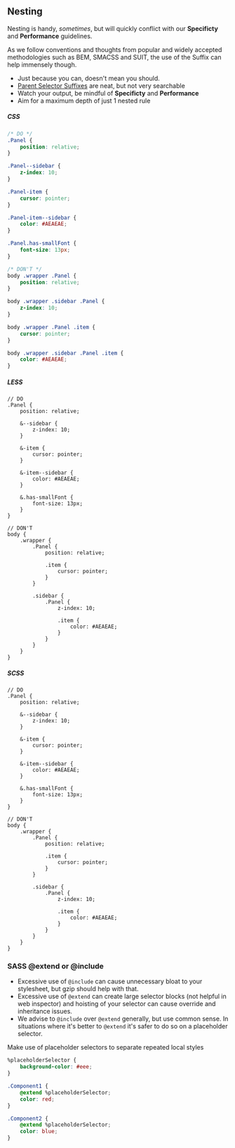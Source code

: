 ## Nesting

Nesting is handy, _sometimes_, but will quickly conflict with our **Specificty** and **Performance** guidelines.

As we follow conventions and thoughts from popular and widely accepted methodologies such as BEM, SMACSS and SUIT, the
use of the Suffix can help immensely though.

* Just because you can, doesn't mean you should.
* [Parent Selector Suffixes](http://thesassway.com/news/sass-3-3-released#parent-selector-suffixes) are neat, but not
very searchable
* Watch your output, be mindful of **Specificty** and **Performance**
* Aim for a maximum depth of just 1 nested rule


<!-- --lang-ex -->

##### CSS

```css
/* DO */
.Panel {
    position: relative;
}

.Panel--sidebar {
    z-index: 10;
}

.Panel-item {
    cursor: pointer;
}

.Panel-item--sidebar {
    color: #AEAEAE;
}

.Panel.has-smallFont {
    font-size: 13px;
}

/* DON'T */
body .wrapper .Panel {
    position: relative;
}

body .wrapper .sidebar .Panel {
    z-index: 10;
}

body .wrapper .Panel .item {
    cursor: pointer;
}

body .wrapper .sidebar .Panel .item {
    color: #AEAEAE;
}
```

##### LESS

```less
// DO
.Panel {
    position: relative;

    &--sidebar {
        z-index: 10;
    }

    &-item {
        cursor: pointer;
    }

    &-item--sidebar {
        color: #AEAEAE;
    }

    &.has-smallFont {
        font-size: 13px;
    }
}

// DON'T
body {
    .wrapper {
        .Panel {
            position: relative;

            .item {
                cursor: pointer;
            }
        }

        .sidebar {
            .Panel {
                z-index: 10;

                .item {
                    color: #AEAEAE;
                }
            }
        }
    }
}
```

##### SCSS

```less
// DO
.Panel {
    position: relative;

    &--sidebar {
        z-index: 10;
    }

    &-item {
        cursor: pointer;
    }

    &-item--sidebar {
        color: #AEAEAE;
    }

    &.has-smallFont {
        font-size: 13px;
    }
}

// DON'T
body {
    .wrapper {
        .Panel {
            position: relative;

            .item {
                cursor: pointer;
            }
        }

        .sidebar {
            .Panel {
                z-index: 10;

                .item {
                    color: #AEAEAE;
                }
            }
        }
    }
}
```

<!-- --lang-ex-end -->

### SASS @extend or @include

* Excessive use of `@include` can cause unnecessary bloat to your stylesheet, but gzip should help with that.
* Excessive use of `@extend` can create large selector blocks (not helpful in web inspector) and hoisting of your
selector can cause override and inheritance issues.
* We advise to `@include` over `@extend` generally, but use common sense. In situations where it's better to  `@extend`
it's safer to do so on a placeholder selector.

Make use of placeholder selectors to separate repeated local styles

```css
%placeholderSelector {
    background-color: #eee;
}

.Component1 {
    @extend %placeholderSelector;
    color: red;
}

.Component2 {
    @extend %placeholderSelector;
    color: blue;
}
```
